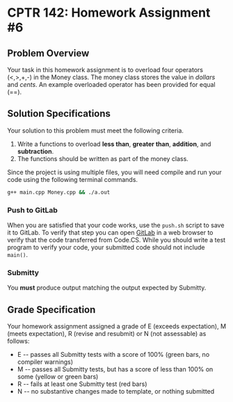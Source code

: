 # CPTR 142: Homework Assignment #6

## Problem Overview

Your task in this homework assignment is to overload four operators (<,>,+,-) in the Money class.
The money class stores the value in *dollars* and *cents*.
An example overloaded operator has been provided for equal (==).

## Solution Specifications

Your solution to this problem must meet the following criteria.

1. Write a functions to overload __less than__, __greater than__, __addition__, and __subtraction__.
2. The functions should be written as part of the money class.

Since the project is using multiple files, you will need compile and run your code using the following terminal commands.

```sh
g++ main.cpp Money.cpp && ./a.out
```

### Push to GitLab

When you are satisfied that your code works, use the `push.sh` script to save it to GitLab.
To verify that step you can open [GitLab](https://gitlab.cs.wallawalla.edu/) in a web browser to verify that the code transferred from Code.CS.
While you should write a test program to verify your code, your submitted code should not include `main()`.

### Submitty

You **must** produce output matching the output expected by Submitty.

## Grade Specification

Your homework assignment assigned a grade of E (exceeds expectation),
M (meets expectation), R (revise and resubmit) or N (not assessable) as follows:

* E -- passes all Submitty tests with a score of 100% (green bars, no
compiler warnings)
* M -- passes all Submitty tests, but has a score of less than 100% on
some (yellow or green bars)
* R -- fails at least one Submitty test (red bars)
* N -- no substantive changes made to template, or nothing submitted
